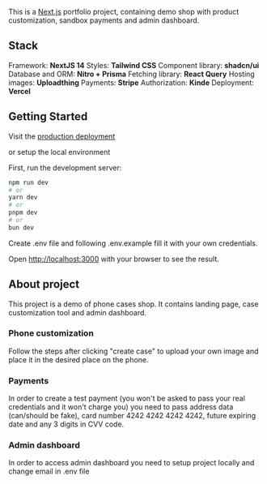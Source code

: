 This is a [Next.js](https://nextjs.org/) portfolio project, containing demo shop with product customization, sandbox payments and admin dashboard.

## Stack

Framework: **NextJS 14**
Styles: **Tailwind CSS**
Component library: **shadcn/ui**
Database and ORM: **Nitro + Prisma**
Fetching library: **React Query**
Hosting images: **Uploadthing**
Payments: **Stripe**
Authorization: **Kinde**
Deployment: **Vercel**

## Getting Started

Visit the [production deployment](https://casecobra-ruddy.vercel.app/)

or setup the local environment

First, run the development server:

```bash
npm run dev
# or
yarn dev
# or
pnpm dev
# or
bun dev
```

Create .env file and following .env.example fill it with your own credentials.

Open [http://localhost:3000](http://localhost:3000) with your browser to see the result.

## About project

This project is a demo of phone cases shop. It contains landing page, case customization tool and admin dashboard.

### Phone customization

Follow the steps after clicking "create case" to upload your own image and place it in the desired place on the phone.

### Payments

In order to create a test payment (you won't be asked to pass your real credentials and it won't charge you) you need to pass address data (can/should be fake), card number 4242 4242 4242 4242, future expiring date and any 3 digits in CVV code.

### Admin dashboard

In order to access admin dashboard you need to setup project locally and change email in .env file
